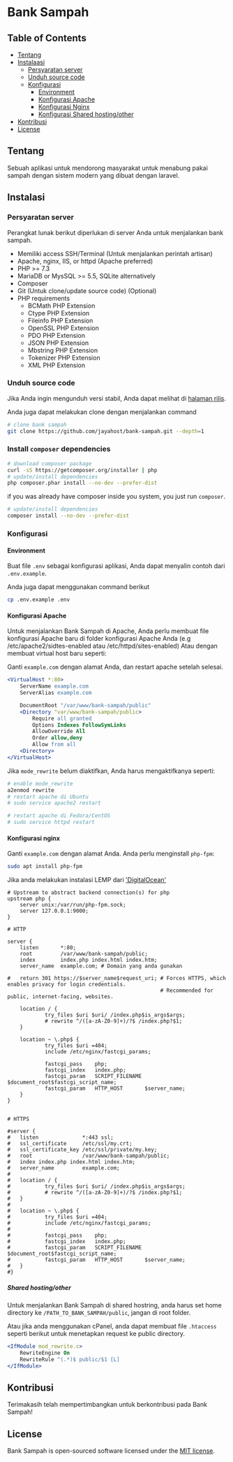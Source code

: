 # Bank Sampah

## Table of Contents

- [Tentang](#tentang)
- [Instalaasi](#instalasi)
  - [Persyaratan server](#persyaratan-server)
  - [Unduh source code](#unduh-source-code)
  - [Konfigurasi](#konfigurasi)
    - [Environment](#environment)
    - [Konfigurasi Apache](#konfigurasi-apache)
    - [Konfigurasi Nginx](#konfigurasi-nginx)
    - [Konfigurasi Shared hosting/other](#shared-hostingother)
- [Kontribusi](#kontribusi)
- [License](#license)

## Tentang

Sebuah aplikasi untuk mendorong masyarakat untuk menabung pakai sampah dengan sistem modern yang dibuat dengan laravel.

## Instalasi

### Persyaratan server

Perangkat lunak berikut diperlukan di server Anda untuk menjalankan bank sampah.

- Memiliki access SSH/Terminal (Untuk menjalankan perintah artisan)
- Apache, nginx, IIS, or httpd (Apache preferred)
- PHP >= 7.3
- MariaDB or MysSQL >= 5.5, SQLite alternatively
- Composer
- Git (Untuk clone/update source code) (Optional)
- PHP requirements
  - BCMath PHP Extension
  - Ctype PHP Extension
  - Fileinfo PHP Extension
  - OpenSSL PHP Extension
  - PDO PHP Extension
  - JSON PHP Extension
  - Mbstring PHP Extension
  - Tokenizer PHP Extension
  - XML PHP Extension

### Unduh source code

Jika Anda ingin mengunduh versi stabil, Anda dapat melihat di [halaman rilis](https://github.com/jayahost/bank-sampah/release).

Anda juga dapat melakukan clone dengan menjalankan command

```sh
# clone bank sampah
git clone https://github.com/jayahost/bank-sampah.git --depth=1
```

### Install `composer` dependencies

```sh
# download composer package
curl -sS https://getcomposer.org/installer | php
# update/install dependencies
php composer.phar install --no-dev --prefer-dist
```

if you was already have composer inside you system, you just run `composer`.

```sh
# update/install dependencies
composer install --no-dev --prefer-dist
```

### Konfigurasi

#### Environment

Buat file `.env` sebagai konfigurasi aplikasi, Anda dapat menyalin contoh dari `.env.example`.

Anda juga dapat menggunakan command berikut

```sh
cp .env.example .env
```

#### Konfigurasi Apache

Untuk menjalankan Bank Sampah di Apache,
Anda perlu membuat file konfigurasi Apache baru di folder konfigurasi Apache Anda (e.g /etc/apache2/sidtes-enabled atau /etc/httpd/sites-enabled)
Atau dengan membuat virtual host baru seperti:

Ganti `example.com` dengan alamat Anda, dan restart apache setelah selesai.

```apache
<VirtualHost *:80>
    ServerName example.com
    ServerAlias example.com

    DocumentRoot "/var/www/bank-sampah/public"
    <Directory "var/www/bank-sampah/public>
        Require all granted
        Options Indexes FollowSymLinks
        AllowOverride All
        Order allow,deny
        Allow from all
    <Directory>
</VirtualHost>
```

Jika `mode_rewrite` belum diaktifkan, Anda harus mengaktifkanya seperti:

```apache
# enable mode_rewrite
a2enmod rewrite
# restart apache di Ubuntu
# sudo service apache2 restart

# restart apache di Fedora/CentOS
# sudo service httpd restart
```

#### Konfigurasi nginx

Ganti `example.com` dengan alamat Anda. Anda perlu menginstall `php-fpm`:

```sh
sudo apt install php-fpm
```

Jika anda melakukan instalasi LEMP dari ['DigitalOcean']('https://www.digitalocean.com/community/tutorials/how-to-install-linux-nginx-mysql-php-lemp-stack-on-ubuntu-20-04')

```nginx
# Upstream to abstract backend connection(s) for php
upstream php {
    server unix:/var/run/php-fpm.sock;
    server 127.0.0.1:9000;
}

# HTTP

server {
    listen       *:80;
    root         /var/www/bank-sampah/public;
    index        index.php index.html index.htm;
    server_name  example.com; # Domain yang anda gunakan

#   return 301 https://$server_name$request_uri; # Forces HTTPS, which enables privacy for login credentials.
                                                 # Recommended for public, internet-facing, websites.

    location / {
            try_files $uri $uri/ /index.php$is_args$args;
            # rewrite ^/([a-zA-Z0-9]+)/?$ /index.php?$1;
    }

    location ~ \.php$ {
            try_files $uri =404;
            include /etc/nginx/fastcgi_params;

            fastcgi_pass    php;
            fastcgi_index   index.php;
            fastcgi_param   SCRIPT_FILENAME $document_root$fastcgi_script_name;
            fastcgi_param   HTTP_HOST       $server_name;
    }
}


# HTTPS

#server {
#   listen              *:443 ssl;
#   ssl_certificate     /etc/ssl/my.crt;
#   ssl_certificate_key /etc/ssl/private/my.key;
#   root                /var/www/bank-sampah/public;
#   index index.php index.html index.htm;
#   server_name         example.com;
#
#   location / {
#           try_files $uri $uri/ /index.php$is_args$args;
#           # rewrite ^/([a-zA-Z0-9]+)/?$ /index.php?$1;
#   }
#
#   location ~ \.php$ {
#           try_files $uri =404;
#           include /etc/nginx/fastcgi_params;
#
#           fastcgi_pass    php;
#           fastcgi_index   index.php;
#           fastcgi_param   SCRIPT_FILENAME $document_root$fastcgi_script_name;
#           fastcgi_param   HTTP_HOST       $server_name;
#   }
#}
```

##### Shared hosting/other

Untuk menjalankan Bank Sampah di shared hostring, anda harus set home directory ke `/PATH_TO_BANK_SAMPAH/public`, jangan di root folder.

Atau jika anda menggunakan cPanel, anda dapat membuat file `.htaccess` seperti berikut untuk menetapkan request ke public directory.

```apache
<IfModule mod_rewrite.c>
    RewriteEngine On
    RewriteRule ^(.*)$ public/$1 [L]
</IfModule>
```

## Kontribusi

Terimakasih telah mempertimbangkan untuk berkontribusi pada Bank Sampah!

## License

Bank Sampah is open-sourced software licensed under the [MIT license](https://opensource.org/licenses/MIT).

